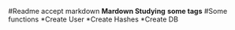 #Readme accept markdown
**Mardown Studying** __some tags__
#Some functions
*Create User
*Create Hashes
*Create DB
